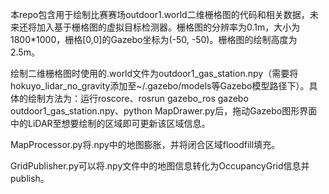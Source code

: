 本repo包含用于绘制比赛赛场outdoor1.world二维栅格图的代码和相关数据，未来还将加入基于栅格图的虚拟目标检测器。栅格图的分辨率为0.1m，大小为1800*1000，栅格[0,0]的Gazebo坐标为(-50, -50)。栅格图的绘制高度为2.5m。

绘制二维栅格图时使用的.world文件为outdoor1_gas_station.npy（需要将hokuyo_lidar_no_gravity添加至~/.gazebo/models等Gazebo模型路径下）。具体的绘制方法为：运行roscore、rosrun gazebo_ros gazebo outdoor1_gas_station.npy、python MapDrawer.py后，拖动Gazebo图形界面中的LiDAR至想要绘制的区域即可更新该区域信息。

MapProcessor.py将.npy中的地图膨胀，并将闭合区域floodfill填充。

GridPublisher.py可以将.npy文件中的地图信息转化为OccupancyGrid信息并publish。


